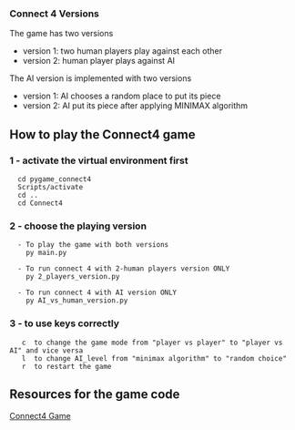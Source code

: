 ### Connect 4 Versions

The game has two versions  
  - version 1: two human players play against each other  
  - version 2: human player plays against AI 

The AI version is implemented with two versions
  - version 1: AI chooses a random place to put its piece
  - version 2: AI put its piece after applying MINIMAX algorithm


## How to play the Connect4 game
### 1 - activate the virtual environment first 

      cd pygame_connect4 
      Scripts/activate
      cd .. 
      cd Connect4

### 2 - choose the playing version
  
      - To play the game with both versions
        py main.py

      - To run connect 4 with 2-human players version ONLY 
        py 2_players_version.py

      - To run connect 4 with AI version ONLY
        py AI_vs_human_version.py


### 3 - to use keys correctly 

       c  to change the game mode from "player vs player" to "player vs AI" and vice versa
       l  to change AI_level from "minimax algorithm" to "random choice"
       r  to restart the game 


## Resources for the game code 
[Connect4 Game](https://youtube.com/playlist?list=PLFCB5Dp81iNV_inzM-R9AKkZZlePCZdtV) 

